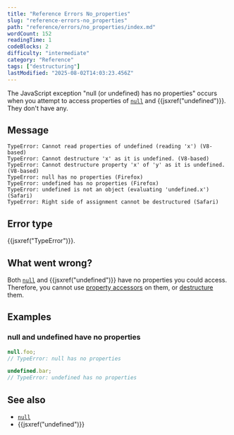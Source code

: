 ```yaml
---
title: "Reference Errors No_properties"
slug: "reference-errors-no_properties"
path: "reference/errors/no_properties/index.md"
wordCount: 152
readingTime: 1
codeBlocks: 2
difficulty: "intermediate"
category: "Reference"
tags: ["destructuring"]
lastModified: "2025-08-02T14:03:23.456Z"
---
```



The JavaScript exception "null (or undefined) has no properties" occurs when you
attempt to access properties of [`null`](/en-US/docs/Web/JavaScript/Reference/Operators/null) and {{jsxref("undefined")}}. They
don't have any.

## Message

```plain
TypeError: Cannot read properties of undefined (reading 'x') (V8-based)
TypeError: Cannot destructure 'x' as it is undefined. (V8-based)
TypeError: Cannot destructure property 'x' of 'y' as it is undefined. (V8-based)
TypeError: null has no properties (Firefox)
TypeError: undefined has no properties (Firefox)
TypeError: undefined is not an object (evaluating 'undefined.x') (Safari)
TypeError: Right side of assignment cannot be destructured (Safari)
```

## Error type

{{jsxref("TypeError")}}.

## What went wrong?

Both [`null`](/en-US/docs/Web/JavaScript/Reference/Operators/null) and {{jsxref("undefined")}} have no properties you could access. Therefore, you cannot use [property accessors](/en-US/docs/Web/JavaScript/Reference/Operators/Property_accessors) on them, or [destructure](/en-US/docs/Web/JavaScript/Reference/Operators/Destructuring) them.

## Examples

### null and undefined have no properties

```js example-bad
null.foo;
// TypeError: null has no properties

undefined.bar;
// TypeError: undefined has no properties
```

## See also

- [`null`](/en-US/docs/Web/JavaScript/Reference/Operators/null)
- {{jsxref("undefined")}}
